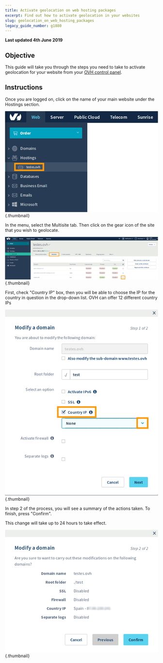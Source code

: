 ```yaml
---
title: Activate geolocation on web hosting packages
excerpt: Find out how to activate geolocation in your websites
slug: geolocation_on_web_hosting_packages
legacy_guide_number: g1880
---
```


**Last updated 4th June 2019**

## Objective

This guide will take you through the steps you need to take to activate geolocation for your website from your [OVH control panel](https://www.ovh.com/manager/).

## Instructions

Once you are logged on, click on the name of your main website under the Hostings section.

![](images/1.png){.thumbnail}

In the menu, select the Multisite tab.
Then click on the gear icon of the site that you wish to geolocate.

![](images/2.png){.thumbnail}

First, check "Country IP" box, then you will be able to choose the IP for the country in question in the drop-down list.
OVH can offer 12 different country IPs

![](images/3.png){.thumbnail}

In step 2 of the process, you will see a summary of the actions taken. To finish, press "Confirm".

This change will take up to 24 hours to take effect. 

![](images/4.png){.thumbnail}


